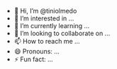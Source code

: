 - 👋 Hi, I’m @tiniolmedo
- 👀 I’m interested in ...
- 🌱 I’m currently learning ...
- 💞️ I’m looking to collaborate on ...
- 📫 How to reach me ...
- 😄 Pronouns: ...
- ⚡ Fun fact: ...

<!---
tiniolmedo/tiniolmedo is a ✨ special ✨ repository because its `README.md` (this file) appears on your GitHub profile.
You can click the Preview link to take a look at your changes.
--->

